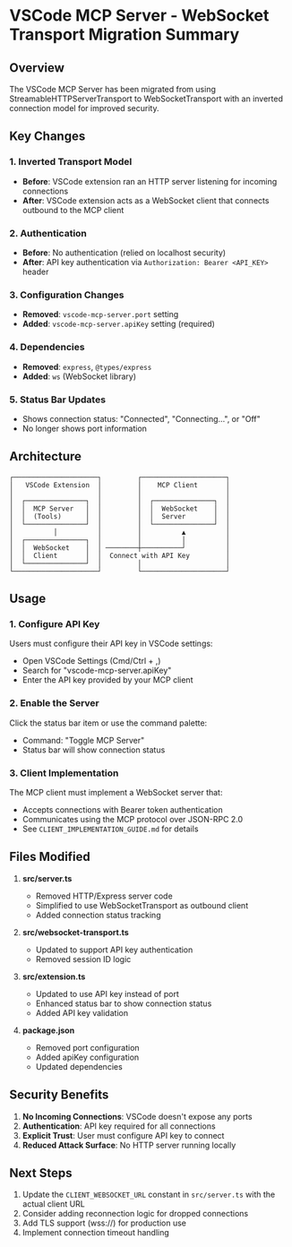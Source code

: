 # VSCode MCP Server - WebSocket Transport Migration Summary

## Overview

The VSCode MCP Server has been migrated from using StreamableHTTPServerTransport to WebSocketTransport with an inverted connection model for improved security.

## Key Changes

### 1. **Inverted Transport Model**
- **Before**: VSCode extension ran an HTTP server listening for incoming connections
- **After**: VSCode extension acts as a WebSocket client that connects outbound to the MCP client

### 2. **Authentication**
- **Before**: No authentication (relied on localhost security)
- **After**: API key authentication via `Authorization: Bearer <API_KEY>` header

### 3. **Configuration Changes**
- **Removed**: `vscode-mcp-server.port` setting
- **Added**: `vscode-mcp-server.apiKey` setting (required)

### 4. **Dependencies**
- **Removed**: `express`, `@types/express`
- **Added**: `ws` (WebSocket library)

### 5. **Status Bar Updates**
- Shows connection status: "Connected", "Connecting...", or "Off"
- No longer shows port information

## Architecture

```
┌─────────────────────┐         ┌─────────────────────┐
│   VSCode Extension  │         │    MCP Client       │
│                     │         │                     │
│  ┌───────────────┐  │         │  ┌───────────────┐  │
│  │  MCP Server   │  │         │  │  WebSocket    │  │
│  │  (Tools)      │  │         │  │  Server       │  │
│  └───────────────┘  │         │  └───────────────┘  │
│          │          │         │          ▲          │
│  ┌───────────────┐  │         │          │          │
│  │  WebSocket    │  │ ────────┼──────────┘          │
│  │  Client       │  │  Connect with API Key         │
│  └───────────────┘  │         │                     │
└─────────────────────┘         └─────────────────────┘
```

## Usage

### 1. Configure API Key
Users must configure their API key in VSCode settings:
- Open VSCode Settings (Cmd/Ctrl + ,)
- Search for "vscode-mcp-server.apiKey"
- Enter the API key provided by your MCP client

### 2. Enable the Server
Click the status bar item or use the command palette:
- Command: "Toggle MCP Server"
- Status bar will show connection status

### 3. Client Implementation
The MCP client must implement a WebSocket server that:
- Accepts connections with Bearer token authentication
- Communicates using the MCP protocol over JSON-RPC 2.0
- See `CLIENT_IMPLEMENTATION_GUIDE.md` for details

## Files Modified

1. **src/server.ts**
   - Removed HTTP/Express server code
   - Simplified to use WebSocketTransport as outbound client
   - Added connection status tracking

2. **src/websocket-transport.ts**
   - Updated to support API key authentication
   - Removed session ID logic

3. **src/extension.ts**
   - Updated to use API key instead of port
   - Enhanced status bar to show connection status
   - Added API key validation

4. **package.json**
   - Removed port configuration
   - Added apiKey configuration
   - Updated dependencies

## Security Benefits

1. **No Incoming Connections**: VSCode doesn't expose any ports
2. **Authentication**: API key required for all connections
3. **Explicit Trust**: User must configure API key to connect
4. **Reduced Attack Surface**: No HTTP server running locally

## Next Steps

1. Update the `CLIENT_WEBSOCKET_URL` constant in `src/server.ts` with the actual client URL
2. Consider adding reconnection logic for dropped connections
3. Add TLS support (wss://) for production use
4. Implement connection timeout handling
